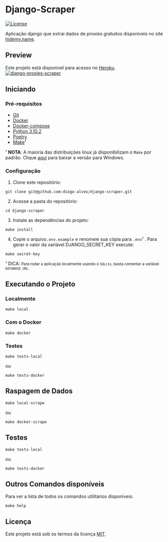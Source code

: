 # Django-Scraper

 [![License](https://img.shields.io/badge/license-MIT-blue)](https://github.com/diogo-alves/django-scraper/blob/main/LICENSE)

Aplicação django que extrai dados de proxies gratuitos disponíveis no site [hidemy.name](https://hidemy.name/en/proxy-list/).


## Preview

Este projeto está disponível para acesso no [Heroku](https://django-proxies-scraper.herokuapp.com/proxies).
[![django-proxies-scraper](https://i.imgur.com/lECrDu0.png)](https://django-proxies-scraper.herokuapp.com/proxies)


## Iniciando

### Pré-requisitos

- [Git](https://git-scm.com/downloads)
- [Docker](https://docs.docker.com/get-docker/)
- [Docker-compose](https://docs.docker.com/compose/install/)
- [Python 3.10.2](https://www.python.org/downloads/release/python-3102/)
- [Poetry](https://python-poetry.org/docs/#installation)
- [Make](https://www.gnu.org/software/make/)¹

¹ **NOTA**: A maioria das distribuições linux já disponibilizam o `Make` por padrão. Clique [aqui](http://gnuwin32.sourceforge.net/packages/make.htm) para baixar a versão para Windows.

### Configuração

1. Clone este repositório:

```shell
git clone git@github.com:diogo-alves/django-scraper.git
```

2. Acesse a pasta do repositório:

```shell
cd django-scraper
```

3. Instale as dependências do projeto:

```shell
make install
```

4. Copie o arquivo```.env.example```  e renomeie sua cópia para ```.env```¹ . Para gerar o valor da variável DJANGO_SECRET_KEY execute:

```shell
make secret-key
```
¹ DICA: <small>Para rodar a aplicação localmente usando o `SQLite`, basta comentar a variável `DATABASE_URL`.</small>

## Executando o Projeto

### Localmente

```shell
make local
```

### Com o Docker

```shell
make docker
```

### Testes

```shell
make tests-local
```
ou
```shell
make tests-docker
```

## Raspagem de Dados

```shell
make local-scrape
```
ou

```shell
make docker-scrape
```


## Testes

```shell
make tests-local
```
ou

```shell
make tests-docker
```


## Outros Comandos disponíveis

Para ver a lista de todos os comandos utilitários disponíveis:
```shell
make help
```

## Licença

Este projeto está sob os termos da licença [MIT](./LICENSE).
